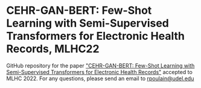 # CEHR-GAN-BERT: Few-Shot Learning with Semi-Supervised Transformers for Electronic Health Records, MLHC22

GitHub repository for the paper ["CEHR-GAN-BERT: Few-Shot Learning with Semi-Supervised Transformers for Electronic Health Records"](https://static1.squarespace.com/static/59d5ac1780bd5ef9c396eda6/t/62e97a83db963576550e863e/1659468419684/131+MLHC_Raphael_CEHR_GAN_BERT+%281%29.pdf) accepted to MLHC 2022.
For any questions, please send an email to rpoulain@udel.edu

